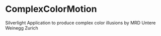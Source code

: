 ComplexColorMotion
==================

Silverlight Application to produce complex color illusions
by MRD
Untere Weinegg
Zurich
